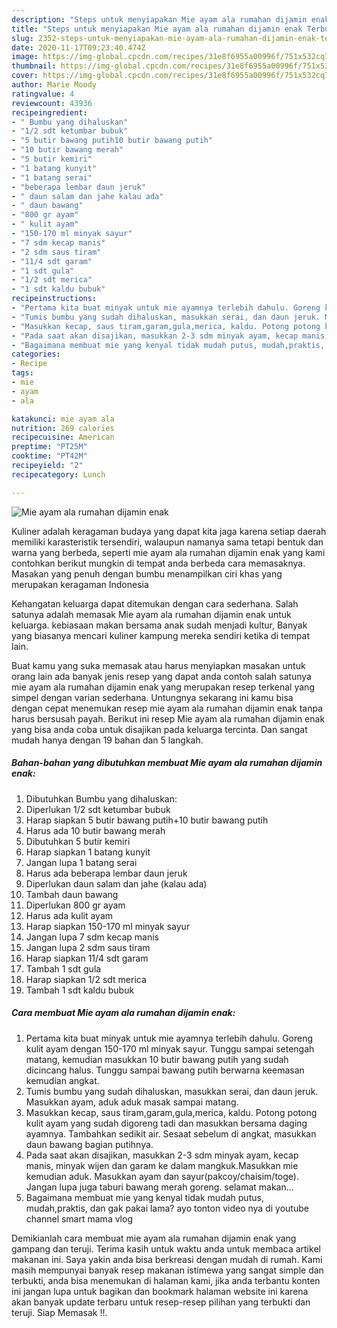 ```yaml
---
description: "Steps untuk menyiapakan Mie ayam ala rumahan dijamin enak Terbukti"
title: "Steps untuk menyiapakan Mie ayam ala rumahan dijamin enak Terbukti"
slug: 2352-steps-untuk-menyiapakan-mie-ayam-ala-rumahan-dijamin-enak-terbukti
date: 2020-11-17T09:23:40.474Z
image: https://img-global.cpcdn.com/recipes/31e8f6955a00996f/751x532cq70/mie-ayam-ala-rumahan-dijamin-enak-foto-resep-utama.jpg
thumbnail: https://img-global.cpcdn.com/recipes/31e8f6955a00996f/751x532cq70/mie-ayam-ala-rumahan-dijamin-enak-foto-resep-utama.jpg
cover: https://img-global.cpcdn.com/recipes/31e8f6955a00996f/751x532cq70/mie-ayam-ala-rumahan-dijamin-enak-foto-resep-utama.jpg
author: Marie Moody
ratingvalue: 4
reviewcount: 43936
recipeingredient:
- " Bumbu yang dihaluskan"
- "1/2 sdt ketumbar bubuk"
- "5 butir bawang putih10 butir bawang putih"
- "10 butir bawang merah"
- "5 butir kemiri"
- "1 batang kunyit"
- "1 batang serai"
- "beberapa lembar daun jeruk"
- " daun salam dan jahe kalau ada"
- " daun bawang"
- "800 gr ayam"
- " kulit ayam"
- "150-170 ml minyak sayur"
- "7 sdm kecap manis"
- "2 sdm saus tiram"
- "11/4 sdt garam"
- "1 sdt gula"
- "1/2 sdt merica"
- "1 sdt kaldu bubuk"
recipeinstructions:
- "Pertama kita buat minyak untuk mie ayamnya terlebih dahulu. Goreng kulit ayam dengan 150-170 ml minyak sayur. Tunggu sampai setengah matang, kemudian masukkan 10 butir bawang putih yang sudah dicincang halus. Tunggu sampai bawang putih berwarna keemasan kemudian angkat."
- "Tumis bumbu yang sudah dihaluskan, masukkan serai, dan daun jeruk. Masukkan ayam, aduk aduk masak sampai matang."
- "Masukkan kecap, saus tiram,garam,gula,merica, kaldu. Potong potong kulit ayam yang sudah digoreng tadi dan masukkan bersama daging ayamnya. Tambahkan sedikit air. Sesaat sebelum di angkat, masukkan daun bawang bagian putihnya."
- "Pada saat akan disajikan, masukkan 2-3 sdm minyak ayam, kecap manis, minyak wijen dan garam ke dalam mangkuk.Masukkan mie kemudian aduk. Masukkan ayam dan sayur(pakcoy/chaisim/toge). Jangan lupa juga taburi bawang merah goreng. selamat makan..."
- "Bagaimana membuat mie yang kenyal tidak mudah putus, mudah,praktis, dan gak pakai lama? ayo tonton video nya di youtube channel smart mama vlog"
categories:
- Recipe
tags:
- mie
- ayam
- ala

katakunci: mie ayam ala 
nutrition: 269 calories
recipecuisine: American
preptime: "PT25M"
cooktime: "PT42M"
recipeyield: "2"
recipecategory: Lunch

---
```



![Mie ayam ala rumahan dijamin enak](https://img-global.cpcdn.com/recipes/31e8f6955a00996f/751x532cq70/mie-ayam-ala-rumahan-dijamin-enak-foto-resep-utama.jpg)

Kuliner adalah keragaman budaya yang dapat kita jaga karena setiap daerah memiliki karasteristik tersendiri, walaupun namanya sama tetapi bentuk dan warna yang berbeda, seperti mie ayam ala rumahan dijamin enak yang kami contohkan berikut mungkin di tempat anda berbeda cara memasaknya. Masakan yang penuh dengan bumbu menampilkan ciri khas yang merupakan keragaman Indonesia



Kehangatan keluarga dapat ditemukan dengan cara sederhana. Salah satunya adalah memasak Mie ayam ala rumahan dijamin enak untuk keluarga. kebiasaan makan bersama anak sudah menjadi kultur, Banyak yang biasanya mencari kuliner kampung mereka sendiri ketika di tempat lain.

Buat kamu yang suka memasak atau harus menyiapkan masakan untuk orang lain ada banyak jenis resep yang dapat anda contoh salah satunya mie ayam ala rumahan dijamin enak yang merupakan resep terkenal yang simpel dengan varian sederhana. Untungnya sekarang ini kamu bisa dengan cepat menemukan resep mie ayam ala rumahan dijamin enak tanpa harus bersusah payah.
Berikut ini resep Mie ayam ala rumahan dijamin enak yang bisa anda coba untuk disajikan pada keluarga tercinta. Dan sangat mudah hanya dengan 19 bahan dan 5 langkah.


<!--inarticleads1-->

##### Bahan-bahan yang dibutuhkan membuat Mie ayam ala rumahan dijamin enak:

1. Dibutuhkan  Bumbu yang dihaluskan:
1. Diperlukan 1/2 sdt ketumbar bubuk
1. Harap siapkan 5 butir bawang putih+10 butir bawang putih
1. Harus ada 10 butir bawang merah
1. Dibutuhkan 5 butir kemiri
1. Harap siapkan 1 batang kunyit
1. Jangan lupa 1 batang serai
1. Harus ada beberapa lembar daun jeruk
1. Diperlukan  daun salam dan jahe (kalau ada)
1. Tambah  daun bawang
1. Diperlukan 800 gr ayam
1. Harus ada  kulit ayam
1. Harap siapkan 150-170 ml minyak sayur
1. Jangan lupa 7 sdm kecap manis
1. Jangan lupa 2 sdm saus tiram
1. Harap siapkan 11/4 sdt garam
1. Tambah 1 sdt gula
1. Harap siapkan 1/2 sdt merica
1. Tambah 1 sdt kaldu bubuk




<!--inarticleads2-->

##### Cara membuat  Mie ayam ala rumahan dijamin enak:

1. Pertama kita buat minyak untuk mie ayamnya terlebih dahulu. Goreng kulit ayam dengan 150-170 ml minyak sayur. Tunggu sampai setengah matang, kemudian masukkan 10 butir bawang putih yang sudah dicincang halus. Tunggu sampai bawang putih berwarna keemasan kemudian angkat.
1. Tumis bumbu yang sudah dihaluskan, masukkan serai, dan daun jeruk. Masukkan ayam, aduk aduk masak sampai matang.
1. Masukkan kecap, saus tiram,garam,gula,merica, kaldu. Potong potong kulit ayam yang sudah digoreng tadi dan masukkan bersama daging ayamnya. Tambahkan sedikit air. Sesaat sebelum di angkat, masukkan daun bawang bagian putihnya.
1. Pada saat akan disajikan, masukkan 2-3 sdm minyak ayam, kecap manis, minyak wijen dan garam ke dalam mangkuk.Masukkan mie kemudian aduk. Masukkan ayam dan sayur(pakcoy/chaisim/toge). Jangan lupa juga taburi bawang merah goreng. selamat makan...
1. Bagaimana membuat mie yang kenyal tidak mudah putus, mudah,praktis, dan gak pakai lama? ayo tonton video nya di youtube channel smart mama vlog




Demikianlah cara membuat mie ayam ala rumahan dijamin enak yang gampang dan teruji. Terima kasih untuk waktu anda untuk membaca artikel makanan ini. Saya yakin anda bisa berkreasi dengan mudah di rumah. Kami masih mempunyai banyak resep makanan istimewa yang sangat simple dan terbukti, anda bisa menemukan di halaman kami, jika anda terbantu konten ini jangan lupa untuk bagikan dan bookmark halaman website ini karena akan banyak update terbaru untuk resep-resep pilihan yang terbukti dan teruji. Siap Memasak !!. 
